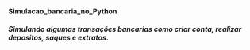 #### Simulacao_bancaria_no_Python

##### Simulando algumas transações bancarias como criar conta, realizar depositos, saques e extratos.
